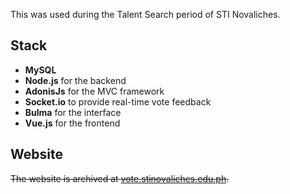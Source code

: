 <Browser src="/assets/img/projects/mrmsv.png"></Browser>

This was used during the Talent Search period of STI Novaliches.

## Stack
* **MySQL**
* **Node.js** for the backend
* **AdonisJs** for the MVC framework
* **Socket.io** to provide real-time vote feedback
* **Bulma** for the interface
* **Vue.js** for the frontend

## Website
~~The website is archived at [vote.stinovaliches.edu.ph](https://vote.stinovaliches.edu.ph).~~
